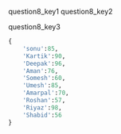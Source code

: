 question8_key1
question8_key2




question8_key3
```python 
{
    'sonu':85,
    'Kartik':90,
    'Deepak':96,
    'Aman':76,
    'Somesh':60,
    'Umesh':85,
    'Amarpal':70,
    'Roshan':57,
    'Riyaz':98,
    'Shabid':56
} 
 ```